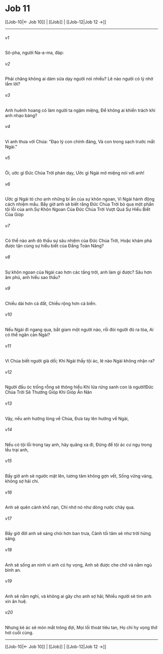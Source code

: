 # Job 11

[[Job-10|← Job 10]] | [[Job]] | [[Job-12|Job 12 →]]
***



###### v1 
Sô-pha, người Na-a-ma, đáp: 

###### v2 
Phải chăng không ai dám sửa dạy người nói nhiều? Lẽ nào người có lý nhờ lắm lời? 

###### v3 
Anh huênh hoang có làm người ta ngậm miệng, Để không ai khiển trách khi anh nhạo báng? 

###### v4 
Vì anh thưa với Chúa: "Đạo lý con chính đáng, Và con trong sạch trước mắt Ngài." 

###### v5 
Ôi, ước gì Đức Chúa Trời phán dạy, Ước gì Ngài mở miệng nói với anh! 

###### v6 
Ước gì Ngài tỏ cho anh những bí ẩn của sự khôn ngoan, Vì Ngài hành động cách nhiệm mầu. Bấy giờ anh sẽ biết rằng Đức Chúa Trời bỏ qua một phần tội lỗi của anh.Sự Khôn Ngoan Của Đức Chúa Trời Vượt Quá Sự Hiểu Biết Của Gióp 

###### v7 
Có thể nào anh dò thấu sự sâu nhiệm của Đức Chúa Trời, Hoặc khám phá được tận cùng sự hiểu biết của Đấng Toàn Năng? 

###### v8 
Sự khôn ngoan của Ngài cao hơn các tầng trời, anh làm gì được? Sâu hơn âm phủ, anh hiểu sao thấu? 

###### v9 
Chiều dài hơn cả đất, Chiều rộng hơn cả biển. 

###### v10 
Nếu Ngài đi ngang qua, bắt giam một người nào, rồi đòi người đó ra tòa, Ai có thể ngăn cản Ngài? 

###### v11 
Vì Chúa biết người giả dối; Khi Ngài thấy tội ác, lẽ nào Ngài không nhận ra? 

###### v12 
Người đầu óc trống rỗng sẽ thông hiểu Khi lừa rừng sanh con là người!Đức Chúa Trời Sẽ Thưởng Gióp Khi Gióp Ăn Năn 

###### v13 
Vậy, nếu anh hướng lòng về Chúa, Đưa tay lên hướng về Ngài, 

###### v14 
Nếu có tội lỗi trong tay anh, hãy quăng xa đi, Đừng để tội ác cư ngụ trong lều trại anh, 

###### v15 
Bấy giờ anh sẽ ngước mặt lên, lương tâm không gợn vết, Sống vững vàng, không sợ hãi chi. 

###### v16 
Anh sẽ quên cảnh khổ nạn, Chỉ nhớ nó như dòng nước chảy qua. 

###### v17 
Bấy giờ đời anh sẽ sáng chói hơn ban trưa, Cảnh tối tăm sẽ như trời hừng sáng. 

###### v18 
Anh sẽ sống an ninh vì anh có hy vọng, Anh sẽ được che chở và nằm ngủ bình an. 

###### v19 
Anh sẽ nằm nghỉ, và không ai gây cho anh sợ hãi; Nhiều người sẽ tìm anh xin ân huệ. 

###### v20 
Nhưng kẻ ác sẽ mòn mắt trông đợi, Mọi lối thoát tiêu tan, Họ chỉ hy vọng thở hơi cuối cùng.

***
[[Job-10|← Job 10]] | [[Job]] | [[Job-12|Job 12 →]]
